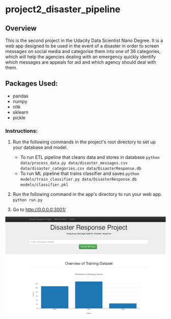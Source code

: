 # project2_disaster_pipeline
## Overview
This is the second project in the Udacity Data Scientist Nano Degree. It is a web app designed to be used in the event of a disaster in order to screen messages on social media and categorise them into one of 36 categories, which will help the agencies dealing with an emergency quickly identify which messages are appeals for aid and which agency should deal with them.

## Packages Used:
- pandas
- numpy
- nltk
- sklearn
- pickle

### Instructions:
1. Run the following commands in the project's root directory to set up your database and model.

    - To run ETL pipeline that cleans data and stores in database
        `python data/process_data.py data/disaster_messages.csv data/disaster_categories.csv data/DisasterResponse.db`
    - To run ML pipeline that trains classifier and saves
        `python models/train_classifier.py data/DisasterResponse.db models/classifier.pkl`

2. Run the following command in the app's directory to run your web app.
    `python run.py`

3. Go to http://0.0.0.0:3001/

![screenshot](https://github.com/jennymcphail/project2_disaster_pipeline/blob/master/images/screenshot.JPG?)


